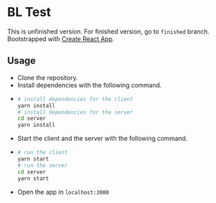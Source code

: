 # BL Test

This is unfinished version. For finished version, go to `finished` branch. Bootstrapped with [Create React App](https://github.com/facebookincubator/create-react-app).

## Usage

* Clone the repository.
* Install dependencies with the following command.
* ```bash
  # install dependencies for the client
  yarn install
  # install dependencies for the server
  cd server
  yarn install
  ```
* Start the client and the server with the following command.
* ```bash
  # run the client
  yarn start
  # run the server
  cd server
  yarn start
  ```
* Open the app in `localhost:3000`
